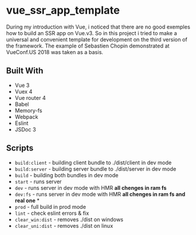 # vue_ssr_app_template
During my introduction with Vue, i noticed that there are no good exemples how to build an SSR app on Vue.v3.
So in this project i tried to make a universal and convenient template for development on the third version of the framework.
The example of Sebastien Chopin demonstrated at VueConf.US 2018 was taken as a basis.

## Built With
* Vue 3
* Vuex 4
* Vue router 4
* Babel
* Memory-fs
* Webpack
* Eslint
* JSDoc 3

## Scripts
* ``` build:client ``` - building client bundle to ./dist/client in dev mode
* ``` build:server ``` - building server bundle to ./dist/server in dev mode
* ``` build ``` - building both bundles in dev mode
* ``` start ``` - runs server
* ``` dev ``` - runs server in dev mode with HMR __all chenges in ram fs__
* ``` dev:fs ``` - runs server in dev mode with HMR __all chenges in ram fs and real one__ *
* ``` prod ``` - full build in prod mode 
* ``` lint ``` - check eslint errors & fix 
* ``` clear_win:dist ``` - removes ./dist on windows 
* ``` clear_uni:dist ``` - removes ./dist on linux 


